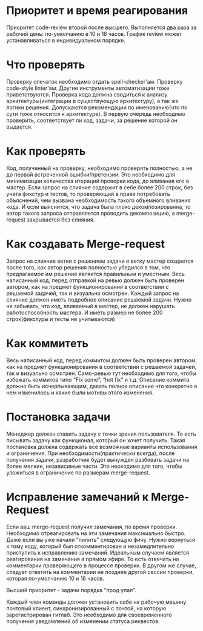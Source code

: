 # Приоритет и время реагирования

Приоритет code-review второй после высшего. Выполняется два раза за рабочий день: по-умолчанию в 10 и 16 часов. График review может устанавливаться в индивидуальном порядке.

# Что проверять

Проверку опечаток необходимо отдать spell-checker'ам. Проверку code-style linter'ам. Другие инструменты автоматизации тоже приветствуются.
Проверка кода должна сводиться к анализу архитектуры(интеграции в существующую архитектуру), а так же логики решения. Допускаются рекомендации по именованию(что по сути тоже относится к архитектуре).
В первую очередь необходимо проверить, соответствует ли код, задачи, за решение которой он выдается.


# Как проверять

Код, полученный на проверку, необходимо проверять полностью, а не до первой встреченной ошибки/претензии. Это необходимо для минимизации количества итераций проверки кода, до вливания его в мастер.
Если запрос на слияние содержит в себе более 200 строк, без учета фикстур и тестов, то проверяющий в праве потребовать объяснений, чем вызвана необходимость такого объемного вливания кода. И если выяснится, что задача была плохо декомпозированна, то автор такого запроса отправляется проводить декомпозицию, а merge-request закрывается без слияния.


# Как создавать Merge-request

Запрос на слияние ветки с решением задачи в ветку мастер создается после того, как автор решения полностью убедился в том, что предлагаемое им решение является правильным и уместным.
Весь написанный код, перед отправкой на ревью должен быть проверен автором, как на предмет функционирования в соответствии с решаемой задачей, так и визуально осмотрен.
Каждый запрос на слияние должен иметь подробное описание решаемой задачи.
Нужно не забывать, что код, вливаемый в мастер, не должен нарушать работоспособность мастера. И иметь размер не более 200 строк(фикстуры и тесты не учитываются)


# Как коммитеть

Весь написанный код, перед коммитом должен быть проверен автором, как на предмет функционирования в соответствии с решаемой задачей, так и визуально осмотрен.
Само-ревью тут необходимо для того, чтобы избежать коммитов типо “Fix some”, “hot fix” и т.д.
Описание коммита должно быть исчерпывающим, давать полное описание что конкретно в нем изменилось и какие были мотивы этого изменения.


# Постановка задачи

Менеджер должен ставить задачу с точки зрения пользователя. То есть писывать задачу как функционал, который он хочет получить. Такая постановка должна содержать все возможные варианты использования и ограничения. 
При необходимости(практически всегда), после получения задачи, разработчик будет вынужден разбивать задачи на более мелкие, независимые части. Это неоходимо для того, чтобы уложиться в ограничение по размерам merge-request.


# Исправление замечаний к Merge-Request

Если ваш merge-request получил замечания, по время проверки. Необходимо отреагировать на эти замечания максимально быстро. Даже если вы уже начали "пилить" следующую фичу.
Нужно вернуться к тому коду, который был откомментирован и незамедлительно приступить к исправлению замечаний.
Идеальным случаем является реагирования на замечания в прямом эфире. То есть отвечать на комментарии проверяющего в процессе проверки.
В другом же случае, следует ответить на комментарии не позднее другой сессии проверки, которая по-умолчанию 10 и 16 часов.


Высший приоритет - задачи порядка "прод упал".


Каждый член команды должен установить себе на рабочую машину почтовый клиент, синхронизированный с почтой, на которую зарегистрирован гитлаб. Это необходимо для своевременного получения уведомлений об изменении статуса реквестов.

